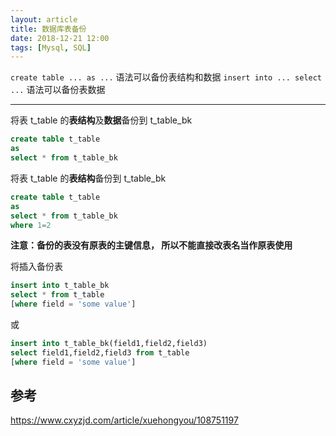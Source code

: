 ```yaml
---
layout: article
title: 数据库表备份
date: 2018-12-21 12:00
tags: [Mysql, SQL]
---
```


`create table ... as ...` 语法可以备份表结构和数据
`insert into ... select ...` 语法可以备份表数据

---

将表 t_table 的**表结构**及**数据**备份到 t_table_bk
```sql
create table t_table
as
select * from t_table_bk
```

将表 t_table 的**表结构**备份到 t_table_bk
```sql
create table t_table
as
select * from t_table_bk
where 1=2
```
**注意：备份的表没有原表的主键信息， 所以不能直接改表名当作原表使用**

将插入备份表
```sql
insert into t_table_bk
select * from t_table
[where field = 'some value']
```
或
```sql
insert into t_table_bk(field1,field2,field3)
select field1,field2,field3 from t_table
[where field = 'some value']
```

## 参考
https://www.cxyzjd.com/article/xuehongyou/108751197
